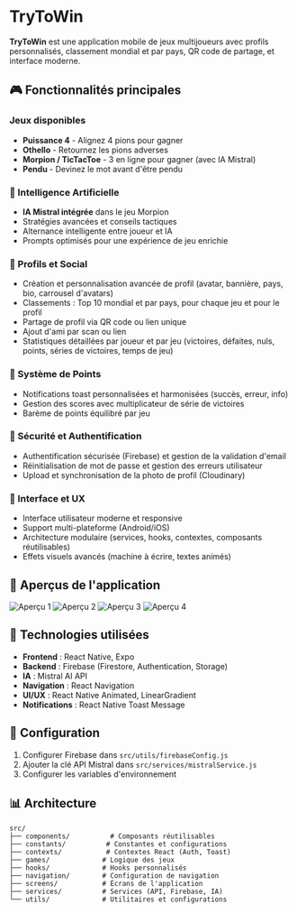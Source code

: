 # TryToWin

**TryToWin** est une application mobile de jeux multijoueurs avec profils personnalisés, classement mondial et par pays, QR code de partage, et interface moderne.

## 🎮 Fonctionnalités principales

### Jeux disponibles

- **Puissance 4** - Alignez 4 pions pour gagner
- **Othello** - Retournez les pions adverses
- **Morpion / TicTacToe** - 3 en ligne pour gagner (avec IA Mistral)
- **Pendu** - Devinez le mot avant d'être pendu

### 🤖 Intelligence Artificielle

- **IA Mistral intégrée** dans le jeu Morpion
- Stratégies avancées et conseils tactiques
- Alternance intelligente entre joueur et IA
- Prompts optimisés pour une expérience de jeu enrichie

### 👤 Profils et Social

- Création et personnalisation avancée de profil (avatar, bannière, pays, bio, carrousel d'avatars)
- Classements : Top 10 mondial et par pays, pour chaque jeu et pour le profil
- Partage de profil via QR code ou lien unique
- Ajout d'ami par scan ou lien
- Statistiques détaillées par joueur et par jeu (victoires, défaites, nuls, points, séries de victoires, temps de jeu)

### 🎯 Système de Points

- Notifications toast personnalisées et harmonisées (succès, erreur, info)
- Gestion des scores avec multiplicateur de série de victoires
- Barème de points équilibré par jeu

### 🔐 Sécurité et Authentification

- Authentification sécurisée (Firebase) et gestion de la validation d'email
- Réinitialisation de mot de passe et gestion des erreurs utilisateur
- Upload et synchronisation de la photo de profil (Cloudinary)

### 🎨 Interface et UX

- Interface utilisateur moderne et responsive
- Support multi-plateforme (Android/iOS)
- Architecture modulaire (services, hooks, contextes, composants réutilisables)
- Effets visuels avancés (machine à écrire, textes animés)

## 📱 Aperçus de l'application

![Aperçu 1](assets/apercu/apercu1.png)
![Aperçu 2](assets/apercu/apercu2.png)
![Aperçu 3](assets/apercu/apercu3.png)
![Aperçu 4](assets/apercu/apercu4.png)

## 🚀 Technologies utilisées

- **Frontend** : React Native, Expo
- **Backend** : Firebase (Firestore, Authentication, Storage)
- **IA** : Mistral AI API
- **Navigation** : React Navigation
- **UI/UX** : React Native Animated, LinearGradient
- **Notifications** : React Native Toast Message

## 🔧 Configuration

1. Configurer Firebase dans `src/utils/firebaseConfig.js`
2. Ajouter la clé API Mistral dans `src/services/mistralService.js`
3. Configurer les variables d'environnement

## 📊 Architecture

```
src/
├── components/          # Composants réutilisables
├── constants/          # Constantes et configurations
├── contexts/           # Contextes React (Auth, Toast)
├── games/             # Logique des jeux
├── hooks/             # Hooks personnalisés
├── navigation/        # Configuration de navigation
├── screens/           # Écrans de l'application
├── services/          # Services (API, Firebase, IA)
└── utils/             # Utilitaires et configurations
```
